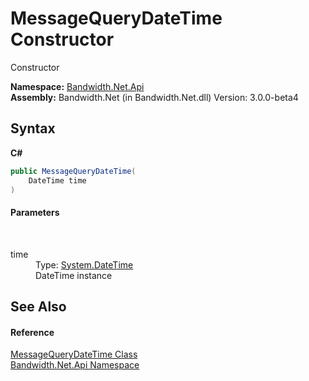 ﻿# MessageQueryDateTime Constructor 
 

Constructor

**Namespace:**&nbsp;<a href ="N_Bandwidth_Net_Api.md">Bandwidth.Net.Api</a><br />**Assembly:**&nbsp;Bandwidth.Net (in Bandwidth.Net.dll) Version: 3.0.0-beta4

## Syntax

**C#**<br />
``` C#
public MessageQueryDateTime(
	DateTime time
)
```


#### Parameters
&nbsp;<dl><dt>time</dt><dd>Type: <a href="http://msdn2.microsoft.com/en-us/library/03ybds8y" target="_blank">System.DateTime</a><br />DateTime instance</dd></dl>

## See Also


#### Reference
<a href ="T_Bandwidth_Net_Api_MessageQueryDateTime.md">MessageQueryDateTime Class</a><br /><a href ="N_Bandwidth_Net_Api.md">Bandwidth.Net.Api Namespace</a><br />